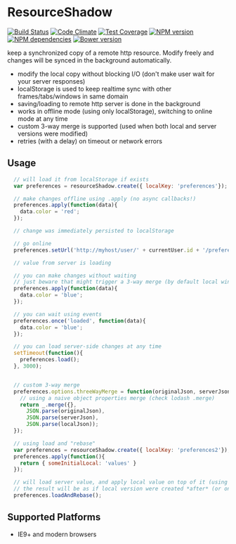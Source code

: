 ResourceShadow
==============

[![Build Status](https://secure.travis-ci.org/benjamine/resource-shadow.png)](http://travis-ci.org/benjamine/resource-shadow)
[![Code Climate](https://codeclimate.com/github/benjamine/resource-shadow/badges/gpa.svg)](https://codeclimate.com/github/benjamine/resource-shadow)
[![Test Coverage](https://codeclimate.com/github/benjamine/resource-shadow/badges/coverage.svg)](https://codeclimate.com/github/benjamine/resource-shadow)
[![NPM version](https://badge.fury.io/js/resource-shadow.png)](http://badge.fury.io/js/resource-shadow)
[![NPM dependencies](https://david-dm.org/benjamine/resource-shadow.png)](https://david-dm.org/benjamine/resource-shadow)
[![Bower version](https://badge.fury.io/bo/resource-shadow.png)](http://badge.fury.io/bo/resource-shadow)

keep a synchronized copy of a remote http resource.
Modify freely and changes will be synced in the background automatically.

- modify the local copy without blocking I/O (don't make user wait for your server responses)
- localStorage is used to keep realtime sync with other frames/tabs/windows in same domain
- saving/loading to remote http server is done in the background
- works in offline mode (using only localStorage), switching to online mode at any time
- custom 3-way merge is supported (used when both local and server versions were modified)
- retries (with a delay) on timeout or network errors

Usage
-----

``` js
  // will load it from localStorage if exists
  var preferences = resourceShadow.create({ localKey: 'preferences'});

  // make changes offline using .apply (no async callbacks!)
  preferences.apply(function(data){
    data.color = 'red';
  });

  // change was immediately persisted to localStorage

  // go online
  preferences.setUrl('http://myhost/user/' + currentUser.id + '/preferences').load();

  // value from server is loading

  // you can make changes without waiting
  // just beware that might trigger a 3-way merge (by default local wins)
  preferences.apply(function(data){
    data.color = 'blue';
  });

  // you can wait using events
  preferences.once('loaded', function(data){
    data.color = 'blue';
  });

  // you can load server-side changes at any time
  setTimeout(function(){
    preferences.load();
  }, 3000);


  // custom 3-way merge
  preferences.options.threeWayMerge = function(originalJson, serverJson, localJson) {
    // using a naive object properties merge (check lodash .merge)
    return _.merge({},
      JSON.parse(originalJson),
      JSON.parse(serverJson),
      JSON.parse(localJson));
  });

  // using load and "rebase"
  var preferences = resourceShadow.create({ localKey: 'preferences2'});
  preferences.apply(function(){
    return { someInitialLocal: 'values' }
  });

  // will load server value, and apply local value on top of it (using 3 way merge)
  // the result will be as if local version were created *after* (or on top) of server version
  preferences.loadAndRebase();
```

Supported Platforms
---------

- IE9+ and modern browsers
